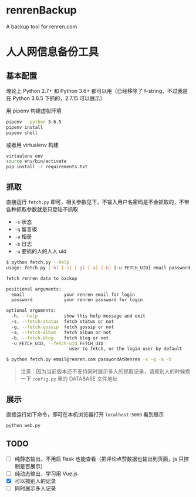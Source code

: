 # renrenBackup

A backup tool for renren.com


# 人人网信息备份工具

## 基本配置

理论上 Python 2.7+ 和 Python 3.6+ 都可以用（已经移除了 f-string，不过我是在 Python 3.6.5 下抓的，2.7.15 可以展示）

用 pipenv 构建虚拟环境

```bash
pipenv --python 3.6.5
pipenv install
pipenv shell
```

或者用 virtualenv 构建

```bash
virtualenv env
source env/bin/activate
pip install -r requirements.txt
```

## 抓取

直接运行 `fetch.py` 即可，相关参数见下，不输入用户名密码是不会抓取的，不带各种抓取参数就是只登陆不抓取

* `-s` 状态
* `-g` 留言板
* `-a` 相册
* `-b` 日志
* `-u` 要抓的人的人人 uid

```bash
$ python fetch.py --help
usage: fetch.py [-h] [-s] [-g] [-a] [-b] [-u FETCH_UID] email password

fetch renren data to backup

positional arguments:
  email               your renren email for login
  password            your renren password for login

optional arguments:
  -h, --help          show this help message and exit
  -s, --fetch-status  fetch status or not
  -g, --fetch-gossip  fetch gossip or not
  -a, --fetch-album   fetch album or not
  -b, --fetch-blog    fetch blog or not
  -u FETCH_UID, --fetch-uid FETCH_UID
                        user to fetch, or the login user by default

$ python fetch.py email@renren.com passwordAtRenren -s -g -a -b
```

> 注意：因为当前版本还不支持同时展示多人的抓取记录，请抓别人的时候换一下 `config.py` 里的 DATABASE 文件地址

## 展示

直接运行如下命令，即可在本机浏览器打开 `localhost:5000` 看到展示

```bash
python web.py
```

## TODO

- [ ] 纯静态输出，不用启 flask 也能查看（把评论点赞数据也输出到页面，js 只控制是否展示）
- [ ] 纯动态输出，学习用 Vue.js
- [x] 可以抓别人的记录
- [ ] 同时展示多人记录
